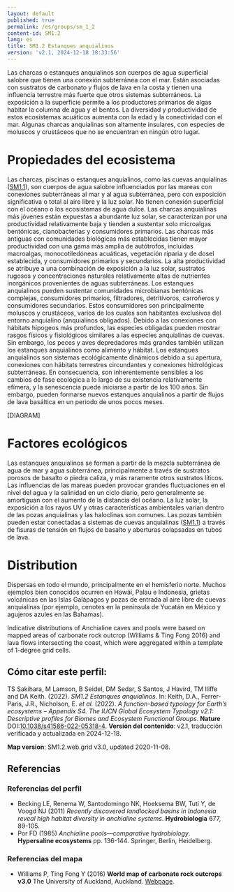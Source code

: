 ```yaml
---
layout: default
published: true
permalink: /es/groups/sm_1_2
content-id: SM1.2
lang: es
title: SM1.2 Estanques anquialinos
version: 'v2.1, 2024-12-18 18:33:56'
---
```


Las charcas o estanques anquialinos son cuerpos de agua superficial salobre que tienen una conexión subterránea con el mar. Están asociadas con sustratos de carbonato y flujos de lava en la costa y tienen una influencia terrestre más fuerte que otros sistemas subterráneos. La exposición a la superficie permite a los productores primarios de algas habitar la columna de agua y el bentos. La diversidad y productividad de estos ecosistemas acuáticos aumenta con la edad y la conectividad con el mar. Algunas charcas anquialinas son altamente insulares, con especies de moluscos y crustáceos que no se encuentran en ningún otro lugar.

# Propiedades del ecosistema
 
Las charcas, piscinas o estanques anquialinos, como las cuevas anquialinas ([SM1.1](/explore/groups/SM1.1)), son cuerpos de agua salobre influenciados por las mareas con conexiones subterráneas al mar y al agua subterránea, pero con exposición significativa o total al aire libre y la luz solar. No tienen conexión superficial con el océano o los ecosistemas de agua dulce. Las charcas anquialinas más jóvenes están expuestas a abundante luz solar, se caracterizan por una productividad relativamente baja y tienden a sustentar solo microalgas bentónicas, cianobacterias y consumidores primarios. Las charcas más antiguas con comunidades biológicas más establecidas tienen mayor productividad con una gama más amplia de autótrofos, incluidas macroalgas, monocotiledóneas acuáticas, vegetación riparia y de dosel establecida, y consumidores primarios y secundarios. La alta productividad se atribuye a una combinación de exposición a la luz solar, sustratos rugosos y concentraciones naturales relativamente altas de nutrientes inorgánicos provenientes de aguas subterráneas. Los estanques anquialinos pueden sustentar comunidades microbianas bentónicas complejas, consumidores primarios, filtradores, detritívoros, carroñeros y consumidores secundarios. Estos consumidores son principalmente moluscos y crustáceos, varios de los cuales son habitantes exclusivos del entorno anquialino (anquialinos obligados). Debido a las conexiones con hábitats hipogeos más profundos, las especies obligadas pueden mostrar rasgos físicos y fisiológicos similares a las especies anquialinas de cuevas. Sin embargo, los peces y aves depredadores más grandes también utilizan los estanques anquialinos como alimento y hábitat. Los estanques anquialinos son sistemas ecológicamente dinámicos debido a su apertura, conexiones con hábitats terrestres circundantes y conexiones hidrológicas subterráneas. En consecuencia, son inherentemente sensibles a los cambios de fase ecológica a lo largo de su existencia relativamente efímera, y la senescencia puede iniciarse a partir de los 100 años. Sin embargo, pueden formarse nuevos estanques anquialinos a partir de flujos de lava basáltica en un periodo de unos pocos meses.

[DIAGRAM]

# Factores ecológicos
 
Las estanques anquialinos se forman a partir de la mezcla subterránea de agua de mar y agua subterránea, principalmente a través de sustratos porosos de basalto o piedra caliza, y más raramente otros sustratos líticos. Las influencias de las mareas pueden provocar grandes fluctuaciones en el nivel del agua y la salinidad en un ciclo diario, pero generalmente se amortiguan con el aumento de la distancia del océano. La luz solar, la exposición a los rayos UV y otras características ambientales varían dentro de las pozas anquialinas y las haloclinas son comunes. Las pozas también pueden estar conectadas a sistemas de cuevas anquialinas ([SM1.1](/explore/groups/SM1.1)) a través de fisuras de tensión en flujos de basalto y aberturas colapsadas en tubos de lava.
 
# Distribution
 
Dispersas en todo el mundo, principalmente en el hemisferio norte. Muchos ejemplos bien conocidos ocurren en Hawái, Palau e Indonesia, grietas volcánicas en las Islas Galápagos y pozas de entrada al aire libre de cuevas anquialinas (por ejemplo, cenotes en la península de Yucatán en México y agujeros azules en las Bahamas).

Indicative distributions of Anchialine caves and pools were based on mapped areas of carbonate rock outcrop (Williams & Ting Fong 2016) and lava flows intersecting the coast, which were aggregated within a template of 1-degree grid cells.

## Cómo citar este perfil:

TS Sakihara, M Lamson, B Seidel, DM Sedar, S Santos, J Havird, TM Iliffe and DA Keith. (2022). *SM1.2 Estanques anquialinos*. In: Keith, D.A., Ferrer-Paris, J.R., Nicholson, E. *et al.* (2022). *A function-based typology for Earth’s ecosystems – Appendix S4. The IUCN Global Ecosystem Typology v2.1: Descriptive profiles for Biomes and Ecosystem Functional Groups*. **Nature** DOI:[10.1038/s41586-022-05318-4](https://doi.org/10.1038/s41586-022-05318-4).
**Versión del contenido**: v2.1, traducción verificada y actualizada en 2024-12-18.

**Map version**: SM1.2.web.grid v3.0, updated 2020-11-08.

## Referencias

### Referencias del perfil
* Becking LE, Renema W, Santodomingo NK, Hoeksema BW, Tuti Y, de Voogd NJ (2011) *Recently discovered landlocked basins in Indonesia reveal high habitat diversity in anchialine systems*. **Hydrobiologia** 677, 89-105.
* Por FD (1985) *Anchialine pools—comparative hydrobiology*. **Hypersaline ecosystems**  pp. 136-144. Springer, Berlin, Heidelberg.

### Referencias del mapa
* Williams P, Ting Fong Y  (2016) **World map of carbonate rock outcrops v3.0** The University of Auckland, Auckland. [Webpage](https://www.fos.auckland.ac.nz/our_research/karst/).
